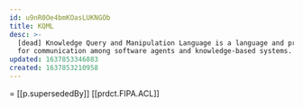 ```yaml
---
id: u9nR0Oe4bmKOasLUKNGOb
title: KQML
desc: >-
  [dead] Knowledge Query and Manipulation Language is a language and protocol
  for communication among software agents and knowledge-based systems.
updated: 1637853346883
created: 1637853210958
---
```




= [[p.supersededBy]] [[prdct.FIPA.ACL]]
